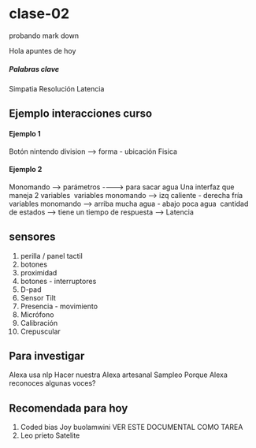 # clase-02
probando mark down
<!-- Dejar una linea en blanco para que el enter sea visible -->
Hola apuntes de hoy

##### Palabras clave
Simpatia 
Resolución
Latencia 

## Ejemplo interacciones curso 

#### Ejemplo 1
Botón nintendo
division ——> forma - ubicación 
Fisica

#### Ejemplo 2
Monomando ——> parámetros ----> para sacar agua Una interfaz que maneja 2 variables 
variables monomando --> izq caliente - derecha fría  
variables monomando --> arriba mucha agua - abajo poca agua 
cantidad de estados —-> tiene un tiempo de respuesta —-> Latencia 

## sensores

1. perilla / panel tactil
2. botones
3. proximidad
6. botones - interruptores
7. D-pad
8. Sensor Tilt
9. Presencia - movimiento
10. Micrófono
11. Calibración
12. Crepuscular <!-- dispositivo que permite detectar la cantidad de luz que existe en un ambiente con el objetivo de activar un sistema de iluminación cuando esta llega a cierto nivel de luz. -->

## Para investigar
Alexa usa nlp 
Hacer nuestra Alexa artesanal
Sampleo
Porque Alexa reconoces algunas voces?

## Recomendada para hoy
1. Coded bias Joy buolamwini VER ESTE DOCUMENTAL COMO TAREA
2. Leo prieto Satelite
